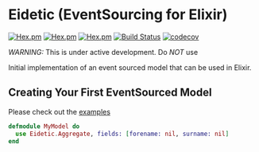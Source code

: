 # Eidetic (EventSourcing for Elixir)

[![Hex.pm](https://img.shields.io/hexpm/v/eidetic.svg)](https://hex.pm/packages/eidetic)
[![Hex.pm](https://img.shields.io/hexpm/l/eidetic.svg)](https://hex.pm/packages/eidetic)
[![Hex.pm](https://img.shields.io/hexpm/dw/eidetic.svg)](https://hex.pm/packages/eidetic)
[![Build Status](https://travis-ci.org/GT8Online/eidetic-elixir.svg?branch=master)](https://travis-ci.org/GT8Online/eidetic-elixir)
[![codecov](https://codecov.io/gh/GT8Online/eidetic-elixir/branch/master/graph/badge.svg)](https://codecov.io/gh/GT8Online/eidetic-elixir)

*WARNING:* This is under active development. Do *NOT* use

Initial implementation of an event sourced model that can be used in Elixir.

## Creating Your First EventSourced Model

Please check out the [examples](/examples)

```elixir
defmodule MyModel do
  use Eidetic.Aggregate, fields: [forename: nil, surname: nil]
end
```
